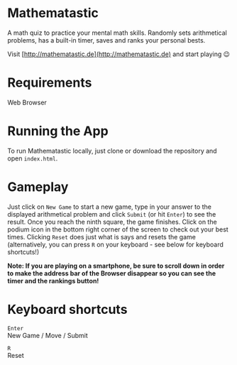 # Mathematastic

A math quiz to practice your mental math skills. Randomly sets arithmetical problems, has a built-in timer, saves and ranks your personal bests.

Visit [http://mathematastic.de](http://mathematastic.de) and start playing :wink:

# Requirements

Web Browser

# Running the App

To run Mathematastic locally, just clone or download the repository and open `index.html`.

# Gameplay

Just click on `New Game` to start a new game, type in your answer to the displayed arithmetical problem and click `Submit` (or hit `Enter`) to see the result. Once you reach the ninth square, the game finishes. Click on the podium icon in the bottom right corner of the screen to check out your best times. Clicking `Reset` does just what is says and resets the game (alternatively, you can press `R` on your keyboard - see below for keyboard shortcuts!)

<strong color="red">
Note: If you are playing on a smartphone, be sure to scroll down in order to make the address bar of the Browser disappear so you can see the timer and the rankings button!
</strong><br>

# Keyboard shortcuts

`Enter`  
New Game / Move / Submit   

`R`  
Reset